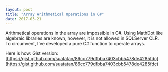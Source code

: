 ```yaml
---
layout: post
title: "Array Arithmetical Operations in C#"
date: 2017-03-21
---
```


Arithmetical operations in the array are impossible in C#. Using MathDot like algebraic libraries are known, however, it is not allowed in SQLServer CLR. To circumvent, I've developed a pure C# function to operate arrays.

Here is how: Gist version: [https://gist.github.com/suatatan/86cc779dfbba7403cbb5478de4285fdc](https://gist.github.com/suatatan/86cc779dfbba7403cbb5478de4285fdc)
